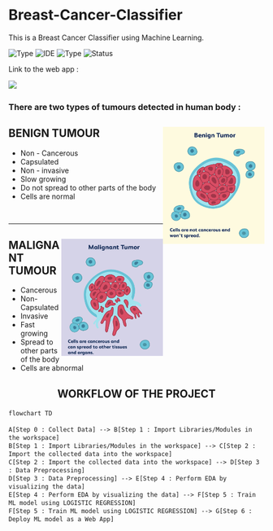 # Breast-Cancer-Classifier
This is a Breast Cancer Classifier using Machine Learning.

![Type](https://img.shields.io/badge/Machine-Learning-red.svg)
![IDE](https://img.shields.io/badge/IDE-JupyterNotebook-orange.svg)
![Type](https://img.shields.io/badge/Type-Supervised-yellow.svg)
![Status](https://img.shields.io/badge/Status-Completed-cherryred.svg)

Link to the web app : 

<a href="https://dvamsidhar2002-breast-c-breast-cancer-classifier-web-app-xdlnez.streamlit.app/">
    <img src="https://img.shields.io/badge/Breast Cancer Classifier-0A0A0A?style=plastic&logo=HERE&logoColor=white" height=20></a>



### There are two types of tumours detected in human body : 

<div>
<img align = 'right' src = "Benign tumour.png" alt="Benign tumour" height=230 width=200>
<h2>BENIGN TUMOUR</h2>
<ul>
  <li>  Non - Cancerous
  <li>  Capsulated
  <li>  Non - invasive
  <li>  Slow growing
  <li>  Do not spread to other parts of the body
  <li>  Cells are normal
</ul>
</div>
<br><hr>
<div>
<img align = 'right' src = "Malignant Tumour.png" alt="Malignant tumour" height=230 width=200>
<h2>MALIGNANT TUMOUR</h2>
<ul>
  <li> Cancerous
  <li> Non-Capsulated
  <li> Invasive
  <li> Fast growing
  <li> Spread to other parts of the body
  <li> Cells are abnormal
</ul>
</div>

<h2 align="center">WORKFLOW OF THE PROJECT </h2>

```mermaid
flowchart TD

A[Step 0 : Collect Data] --> B[Step 1 : Import Libraries/Modules in the workspace]
B[Step 1 : Import Libraries/Modules in the workspace] --> C[Step 2 : Import the collected data into the workspace]
C[Step 2 : Import the collected data into the workspace] --> D[Step 3 : Data Preprocessing]
D[Step 3 : Data Preprocessing] --> E[Step 4 : Perform EDA by visualizing the data]
E[Step 4 : Perform EDA by visualizing the data] --> F[Step 5 : Train ML model using LOGISTIC REGRESSION]
F[Step 5 : Train ML model using LOGISTIC REGRESSION] --> G[Step 6 : Deploy ML model as a Web App]
```
